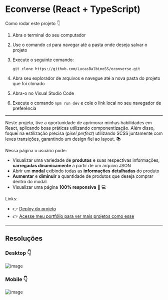 # Econverse (React + TypeScript)

Como rodar este projeto 👇
1. Abra o terminal do seu computador
2. Use o comando `cd` para navegar até a pasta onde deseja salvar o projeto
3. Execute o seguinte comando:
   
   ```
   git clone https://github.com/LucasBalbinoSS/econverse.git
   ```
4. Abra seu explorador de arquivos e navegue até a nova pasta do projeto que foi clonado
5. Abra-o no Visual Studio Code
6. Execute o comando `npm run dev` e cole o link local no seu navegador de preferência

---

Neste projeto, tive a oportunidade de aprimorar minhas habilidades em React, aplicando boas práticas utilizando componentização. Além disso, foquei na estilização precisa (_pixel perfect_) utilizando SCSS juntamente com leves transições, garantindo um design fiel ao layout. 📚
  
Nessa página o usuário pode:
- Visualizar uma variedade de **produtos** e suas respectivas informações, **carregadas dinamicamente** a partir de um arquivo JSON
- Abrir um **modal** exibindo todas as **informações** **detalhadas** do produto
- **Aumentar** e **diminuir** a quantidade de produtos que deseja comprar dentro do modal
- Visualizar uma página **100% responsiva** 📱 💻

Links:
- 👉 [Deploy do projeto](https://lucasbalbinoss.github.io/econverse/)
- 👉 [Acesse meu portfólio para ver mais projetos como esse](https://lucasbalbinoss.com/)

---

## Resoluções
### Desktop 👇
![image](https://github.com/user-attachments/assets/84a473d2-e593-412a-acab-0e450ad112a3)

### Mobile 👇
![image](https://github.com/user-attachments/assets/4f003380-67ee-4147-9199-a374ee05d73f)
